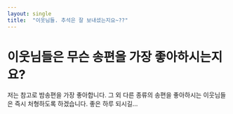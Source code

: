 ```yaml
---
layout: single
title:  "이웃님들. 추석은 잘 보내셨는지요~??"
---
```


# 이웃님들은 무슨 송편을 가장 좋아하시는지요?

저는 참고로 밤송편을 가장 좋아합니다. 그 외 다른 종류의 송편을 좋아하시는 이웃님들은 즉시 처형하도록 하겠습니다. 좋은 하루 되시길...
